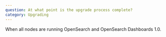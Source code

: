 ```yaml
---
question: At what point is the upgrade process complete?
category: Upgrading
---
```

When all nodes are running OpenSearch and OpenSearch Dashboards 1.0.
